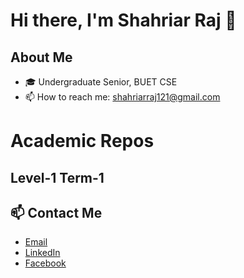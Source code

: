 # Hi there, I'm Shahriar Raj 👋

## About Me
- 🎓 Undergraduate Senior, BUET CSE
- 📫 How to reach me: shahriarraj121@gmail.com

# Academic Repos

## Level-1 Term-1

## 📫 Contact Me
- [Email](mailto:shahriarraj121@gmail.com)
- [LinkedIn](https://www.linkedin.com/in/shahriar-raj-724638213/)
- [Facebook](https://www.facebook.com/shahriarraj24/)
